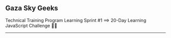 ## Gaza Sky Geeks
Technical Training Program Learning Sprint #1 ==> 20-Day Learning JavaScript Challenge 🚀🔥
____________________________________________________________________________________________


